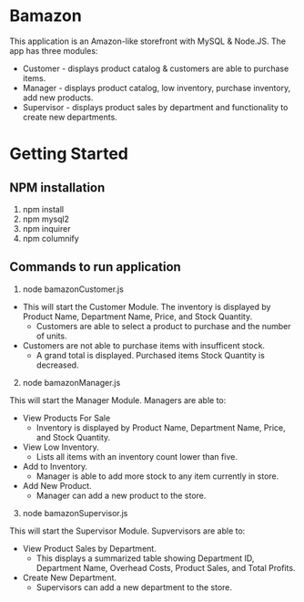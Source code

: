 # Bamazon

This application is an Amazon-like storefront with MySQL & Node.JS. The app has three modules:

* Customer - displays product catalog & customers are able to purchase items.
* Manager - displays product catalog, low inventory, purchase inventory, add new products.
* Supervisor - displays product sales by department and functionality to create new departments.

# Getting Started

## NPM installation

1. npm install
2. npm mysql2
3. npm inquirer
4. npm columnify

## Commands to run application

1. node bamazonCustomer.js

* This will start the Customer Module.
The inventory is displayed by Product Name, Department Name, Price, and Stock Quantity.
	* Customers are able to select a product to purchase and the number of units.
* Customers are not able to purchase items with insufficent stock.
	* A grand total is displayed. Purchased items Stock Quantity is decreased.

2. node bamazonManager.js

This will start the Manager Module. Managers are able to:
* View Products For Sale
	* Inventory is displayed by Product Name, Department Name, Price, and Stock Quantity.
* View Low Inventory.
	* Lists all items with an inventory count lower than five.
* Add to Inventory.
	* Manager is able to add more stock to any item currently in store.
* Add New Product.
	* Manager can add a new product to the store.

3. node bamazonSupervisor.js

This will start the Supervisor Module. Supvervisors are able to:
* View Product Sales by Department.
	* This displays a summarized table showing Department ID, Department Name, Overhead Costs, Product Sales, and Total Profits.
* Create New Department.
	* Supervisors can add a new department to the store.

